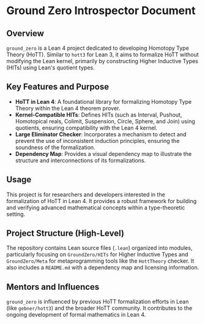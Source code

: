# Ground Zero Introspector Document

## Overview

`ground_zero` is a Lean 4 project dedicated to developing Homotopy Type Theory (HoTT). Similar to `hott3` for Lean 3, it aims to formalize HoTT without modifying the Lean kernel, primarily by constructing Higher Inductive Types (HITs) using Lean's quotient types.

## Key Features and Purpose

*   **HoTT in Lean 4**: A foundational library for formalizing Homotopy Type Theory within the Lean 4 theorem prover.
*   **Kernel-Compatible HITs**: Defines HITs (such as Interval, Pushout, Homotopical reals, Colimit, Suspension, Circle, Sphere, and Join) using quotients, ensuring compatibility with the Lean 4 kernel.
*   **Large Eliminator Checker**: Incorporates a mechanism to detect and prevent the use of inconsistent induction principles, ensuring the soundness of the formalization.
*   **Dependency Map**: Provides a visual dependency map to illustrate the structure and interconnections of its formalizations.

## Usage

This project is for researchers and developers interested in the formalization of HoTT in Lean 4. It provides a robust framework for building and verifying advanced mathematical concepts within a type-theoretic setting.

## Project Structure (High-Level)

The repository contains Lean source files (`.lean`) organized into modules, particularly focusing on `GroundZero/HITs` for Higher Inductive Types and `GroundZero/Meta` for metaprogramming tools like the `HottTheory` checker. It also includes a `README.md` with a dependency map and licensing information.

## Mentors and Influences

`ground_zero` is influenced by previous HoTT formalization efforts in Lean (like `gebner/hott3`) and the broader HoTT community. It contributes to the ongoing development of formal mathematics in Lean 4.
